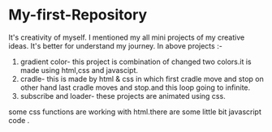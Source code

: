 # My-first-Repository
It's creativity of myself.
I mentioned my all mini projects of my creative ideas. It's better for understand my journey.
In above projects :-
1. gradient color- this project is combination of changed two colors.it is made using html,css and javascipt.
2. cradle- this is made by html & css in which first cradle move and stop on other hand last cradle moves and stop.and this loop going to infinite.
3. subscribe and loader- these projects are animated using css.

some css functions are working with html.there are some little bit javascript code .
